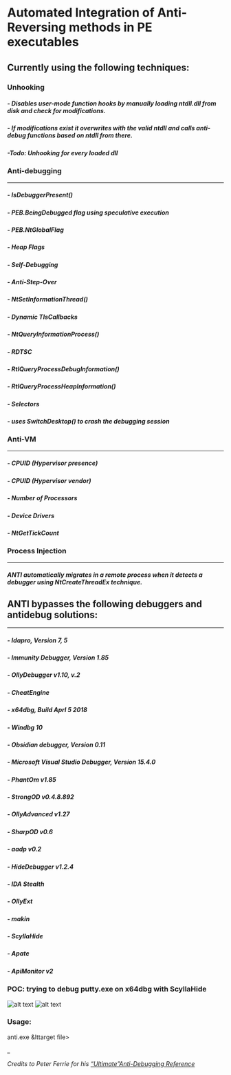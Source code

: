 # Automated Integration of Anti-Reversing methods in PE executables  
## Currently using the following techniques:<br />
### Unhooking
##### - Disables user-mode function hooks by manually loading ntdll.dll from disk and check for modifications. 
##### - If modifications exist it overwrites with the valid ntdll and calls anti-debug functions based on ntdll from there.
##### -_Todo: Unhooking for every loaded dll_ 

### Anti-debugging<br />
___
##### - IsDebuggerPresent()<br/>
##### - PEB.BeingDebugged flag using speculative execution<br />
##### - PEB.NtGlobalFlag<br />
##### - Heap Flags<br />
##### - Self-Debugging<br />
##### - Anti-Step-Over<br />
##### - NtSetInformationThread()<br />
##### - Dynamic TlsCallbacks<br />
##### - NtQueryInformationProcess()<br />
##### - RDTSC<br />
##### - RtlQueryProcessDebugInformation()<br />
##### - RtlQueryProcessHeapInformation()<br />
##### - Selectors<br />
##### - uses SwitchDesktop() to crash the debugging session<br /><ul/>

### Anti-VM<br />
___
##### - CPUID (Hypervisor presence)<br />
##### - CPUID (Hypervisor vendor)<br />
##### - Number of Processors<br />
##### - Device Drivers<br />
##### - NtGetTickCount

### Process Injection
___
##### ANTI automatically migrates in a remote process when it detects a debugger using NtCreateThreadEx technique.

## ANTI bypasses the following debuggers and antidebug solutions:
___
##### - Idapro, Version 7, 5
##### - Immunity Debugger, Version 1.85
##### - OllyDebugger v1.10, v.2
##### - CheatEngine
##### - x64dbg, Build Aprl 5 2018
##### - Windbg 10
##### - Obsidian debugger, Version 0.11
##### - Microsoft Visual Studio Debugger, Version 15.4.0
##### - PhantOm v1.85
##### - StrongOD v0.4.8.892
##### - OllyAdvanced v1.27
##### - SharpOD v0.6
##### - aadp v0.2
##### - HideDebugger v1.2.4
##### - IDA Stealth
##### - OllyExt
##### - makin
##### - ScyllaHide 
##### - Apate
##### - ApiMonitor v2

### POC: trying to debug putty.exe on x64dbg with ScyllaHide
![alt text](https://github.com/nihilboy/anti/blob/master/scylla.jpg "Logo Title Text 1")
![alt text](https://github.com/nihilboy/anti/blob/master/scylla_crash.jpg "Logo Title Text 1")

### Usage:
anti.exe &lttarget file> <section name> <pid>_


_Credits to Peter Ferrie for his [“Ultimate”Anti-Debugging Reference](http://pferrie.host22.com/papers/antidebug.pdf)_
